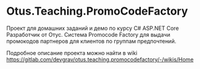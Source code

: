# Otus.Teaching.PromoCodeFactory

Проект для домашних заданий и демо по курсу C# ASP.NET Core Разработчик от Отус.
Cистема Promocode Factory для выдачи промокодов партнеров для клиентов по группам предпочтений.

Подробное описание проекта можно найти в wiki
https://gitlab.com/devgrav/otus.teaching.promocodefactory/-/wikis/Home
